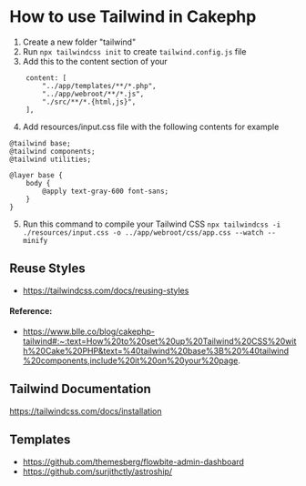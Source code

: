 # How to use Tailwind in Cakephp

1. Create a new folder "tailwind"
2. Run `npx tailwindcss init` to create `tailwind.config.js` file
3. Add this to the content section of your

```
    content: [
        "../app/templates/**/*.php",
        "../app/webroot/**/*.js",
        "./src/**/*.{html,js}",
    ],
```

4. Add resources/input.css file with the following contents for example

```
@tailwind base;
@tailwind components;
@tailwind utilities;

@layer base {
    body {
        @apply text-gray-600 font-sans;
    }
}
```

5. Run this command to compile your Tailwind CSS
   `npx tailwindcss -i ./resources/input.css -o ../app/webroot/css/app.css --watch --minify`

## Reuse Styles

- https://tailwindcss.com/docs/reusing-styles

#### Reference:

- https://www.blle.co/blog/cakephp-tailwind#:~:text=How%20to%20set%20up%20Tailwind%20CSS%20with%20Cake%20PHP&text=%40tailwind%20base%3B%20%40tailwind%20components,include%20it%20on%20your%20page.

## Tailwind Documentation

https://tailwindcss.com/docs/installation

## Templates

- https://github.com/themesberg/flowbite-admin-dashboard
- https://github.com/surjithctly/astroship/
